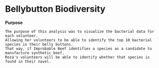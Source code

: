 # Bellybutton Biodiversity

**Purpose**

    The purpose of this analysis was to visualize the bacterial data for each volunteer. 
    Allowing her volunteers to be able to identify the top 10 bacterial species in their belly buttons. 
    That way, if Improbable Beef identifies a species as a candidate to manufacture synthetic beef, 
    Roza's volunteers will be able to identify whether that species is found in their navel.